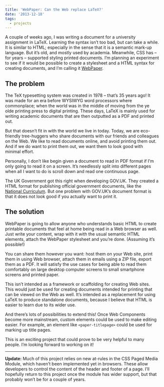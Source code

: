 ```yaml
---
title: 'WebPaper: Can the Web replace LaTeX?'
date: '2013-12-18'
tags:
  - projects
---
```


A couple of weeks ago, I was writing a document for a university assignment in LaTeX. Learning the syntax isn’t too bad, but can take a while. It is similar to HTML; especially in the sense that it is a semantic mark-up language. But it’s old, and mostly used by academia. Meanwhile, CSS has – for years – supported styling printed documents. I’m planning an experiment to see if it would be possible to create a stylesheet and a HTML syntax for creating documents, and I’m calling it [WebPaper](https://github.com/JoshTumath/web-paper).

## The problem

The TeX typesetting system was created in 1978 – that’s 35 years ago! It was made for an era before WYSIWYG word processors where commonplace; when the world was in the middle of moving from the ye olde printing press to digital printing. These days, LaTeX is mainly used for writing academic documents that are then outputted as a PDF and printed out.

But that doesn’t fit in with the world we live in today. Today, we are eco-friendly tree-huggers who share documents with our friends and colleagues on the Web. We like to read documents online, and avoid printing them out. And if we do want to print them out, we want them to look good with minimal effort.

Personally, I don’t like begin given a document to read in PDF format if I’m only going to read it on a screen. It’s needlessly split into different pages when all I want to do is scroll down and read one continuous page.

The UK Government got this right when developing GOV.UK. They created a HTML format for publishing official government documents, like the [National Curriculum](https://www.gov.uk/government/publications/national-curriculum-in-england-computing-programmes-of-study/national-curriculum-in-england-computing-programmes-of-study). But one problem with GOV.UK’s document format is that it does not look good if you actually want to print it.

## The solution

WebPaper is going to allow anyone who understands basic HTML to create printable documents that feel at home being read in a Web browser as well. Just write your content, wrap with it with the usual semantic HTML elements, attach the WebPaper stylesheet and you’re done. (Assuming it’s possible!)

You can share them however you want: host them on your Web site, print them in using Web browser, attach them in emails using a ZIP file, export them as a PDF. It will satisfy the use cases for being able to read them comfortably on large desktop computer screens to small smartphone screens and printed paper.

This isn’t intended as a framework or scaffolding for creating Web sites. This would just be used for creating documents intended for printing that can be viewed on the Web as well. It’s intended as a replacement for using LaTeX to produce standalone documents, because I believe that HTML is easier to learn due to its wider use.

And there’s lots of possibilities to extend this! Once Web Components become more mainstream, custom elements could be used to make editing easier. For example, an element like `<paper-titlepage>` could be used for marking up title pages.

This is an exciting project that could prove to be very helpful to many people. I’m looking forward to working on it!

---

**Update:** Much of this project relies on new at-rules in the CSS Paged Media Module, which haven’t been implemented yet in browsers. These allow developers to control the content of the header and footer of a page. I’ll hopefully return to this project once the module has wider support, but that probably won’t be for a couple of years.
